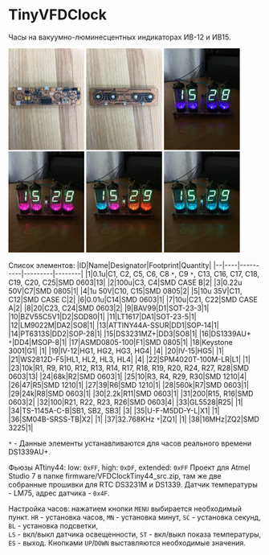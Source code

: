 # TinyVFDClock

Часы на вакуумно-люминесцентных индикаторах ИВ-12 и ИВ15.

<img src="https://github.com/AiratNig/TinyVFDClock/blob/main/img/IMG_3808.JPG" width="30%"> <img src="https://github.com/AiratNig/TinyVFDClock/blob/main/img/IMG_3806.JPG" width="30%"> <img src="https://github.com/AiratNig/TinyVFDClock/blob/main/img/IMG_4371.JPG" width="30%"> <img src="https://github.com/AiratNig/TinyVFDClock/blob/main/img/IMG_4372.JPG" width="30%"> <img src="https://github.com/AiratNig/TinyVFDClock/blob/main/img/IMG_4374.JPG" width="30%"> <img src="https://github.com/AiratNig/TinyVFDClock/blob/main/img/IMG_4373.JPG" width="30%">

Список элементов:
|ID|Name|Designator|Footprint|Quantity|
|--|----|----------|---------|--------|
|1|0.1u|C1, C2, C5, C6, C8 `*`, C9 `*`, C13, C16, C17, C18, C19, C20, C25|SMD 0603|13|
|2|100u|C3, C4|SMD CASE B|2|
|3|0.22u 50V|C7|SMD 0805|1|
|4|1u 50V|C10, C15|SMD 0805|2|
|5|10u 35V|C11, C12|SMD CASE C|2|
|6|0.01u|C14|SMD 0603|1|
|7|10u|C21, C22|SMD CASE A|2|
|8|20|C23, C24|SMD 0603|2|
|9|BAV99|D1|SOT-23-3|1|
|10|BZV55C5V1|D2|SOD80|1|
|11|LT1617|DA1|SOT-23-5|1|
|12|LM9022M|DA2|SO8|1|
|13|ATTINY44A-SSUR|DD1|SOP-14|1|
|14|PT6313S|DD2|SOP-28|1|
|15|DS3231MZ+|DD3|SO8|1|
|16|DS1339AU+ `*`|DD4|MSOP-8|1|
|17|ASMD0805-100|F1|SMD 0805|1|
|18|Keystone 3001|G1| |1|
|19|IV-12|HG1, HG2, HG3, HG4| |4|
|20|IV-15|HG5| |1|
|21|WS2812D-F5|HL1, HL2, HL3, HL4| |4|
|22|SPM4020T-100M-LR|L1| |1|
|23|10k|R1, R9, R10, R12, R13, R14, R17, R18, R19, R20, R24, R27, R28|SMD 0603|13|
|24|68k|R2|SMD 0603|1|
|25|10|R3, R4, R29, R30|SMD 1210|4|
|26|47|R5|SMD 1210|1|
|27|39|R6|SMD 1210|1|
|28|560k|R7|SMD 0603|1|
|29|24k|R8|SMD 0603|1|
|30|2.2k|R11|SMD 0603|1|
|31|200|R15, R16|SMD 0603|2|
|32|100|R21, R22, R23, R26|SMD 0603|4|
|33|GL5528|R25| |1|
|34|TS-1145A-C-B|SB1, SB2, SB3| |3|
|35|U-F-M5DD-Y-L|X1| |1|
|36|SM04B-SRSS-TB|X2| |1|
|37|32.768KHz `*`|ZQ1| |1|
|38|16MHz|ZQ2|SMD 3225|1|

 `*` - Данные элементы устанавливаются для часов реального времени DS1339AU+.

Фьюзы ATtiny44: low: `0xFF`, high: `0xDF`, extended: `0xFF`
Проект для Atmel Studio 7 в папке firmware/VFDClockTiny44_src.zip, там же две собранные прошивки для RTC DS3231M и DS1339.
Датчик температуры - LM75, адрес датчика - `0x4F`.

Настройка часов: нажатием кнопки `MENU` выбирается необходимый пункт.
`HR` - установка часов, 
`MN` - установка минут, 
`SC` - установка секунд, 
`BL` - установка подсветки,  
`LS` - вкл/выкл датчика освещенности, 
`ST` - вкл/выкл показа температуры, 
`ES` - выход. 
Кнопками `UP`/`DOWN` выставляются необходимые значения.


